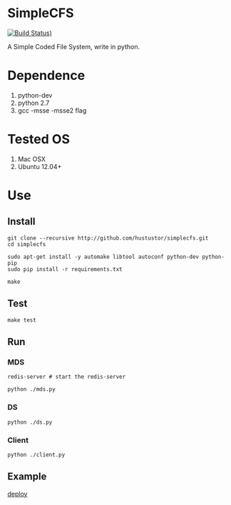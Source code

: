 # SimpleCFS

[![Build Status](https://travis-ci.org/hustustor/simplecfs.png?branch=master))](https://travis-ci.org/hustustor/simplecfs)

A Simple Coded File System, write in python.

# Dependence

1. python-dev
2. python 2.7
3. gcc -msse -msse2 flag

# Tested OS

1. Mac OSX
2. Ubuntu 12.04+

# Use

## Install
    
    git clone --recursive http://github.com/hustustor/simplecfs.git
    cd simplecfs

    sudo apt-get install -y automake libtool autoconf python-dev python-pip
    sudo pip install -r requirements.txt
    
    make

## Test

    make test

## Run

### MDS

    redis-server # start the redis-server

    python ./mds.py

### DS

    python ./ds.py

### Client

    python ./client.py

## Example

[deploy](https://github.com/hustlijian/simplecfs/wiki/%E9%83%A8%E7%BD%B2%E6%96%87%E6%A1%A3(deploy))
